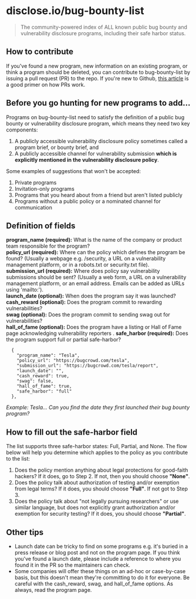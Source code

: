 # disclose.io/bug-bounty-list

> The community-powered index of ALL known public bug bounty and vulnerability disclosure programs, including their safe harbor status.  

## How to contribute  
If you've found a new program, new information on an existing program, or think a program should be deleted, you can contribute to bug-bounty-list by issuing a pull request (PR) to the repo. If you're new to Github, [this article](https://help.github.com/articles/creating-a-pull-request-from-a-fork/) is a good primer on how PRs work. 

## Before you go hunting for new programs to add...

Programs on bug-bounty-list need to satisfy the definition of a public bug bounty or vulnerability disclosure program, which means they need two key components:
  1. A publicly accessible vulnerability disclosure policy sometimes called a program brief, or bounty brief, and 
  2. A publicly accessible channel for vulnerability submission **which is explicitly mentioned in the vulnerability disclosure policy**.  
  
Some examples of suggestions that won't be accepted:
  1. Private programs  
  2. Invitation-only programs  
  3. Programs that you heard about from a friend but aren't listed publicly  
  4. Programs without a public policy or a nominated channel for communication  

## Definition of fields 

**program_name (required):** What is the name of the company or product team responsible for the program?  
**policy_url (required):** Where can the policy which defines the program be found? (Usually a webpage e.g. /security, a URL on a vulnerability management platform, or in a robots.txt or security.txt file).  
**submission_url (required):** Where does policy say vulnerability submissions should be sent? (Usually a web form, a URL on a vulnerability management platform, or an email address. Emails can be added as URLs using 'mailto:').  
**launch_date (optional):** When does the program say it was launched?  
**cash_reward (optional):** Does the program commit to rewarding vulnerabilities?  
**swag (optional):** Does the program commit to sending swag out for vulnerabilities?  
**hall_of_fame (optional):** Does the program have a listing or Hall of Fame page acknowledging vulnerability reporters . 
**safe_harbor (required):** Does the program support full or partial safe-harbor?  

~~~~
  {
    "program_name": "Tesla",
    "policy_url": "https://bugcrowd.com/tesla",
    "submission_url": "https://bugcrowd.com/tesla/report",
    "launch_date": "",
    "cash_reward": true,
    "swag": false,
    "hall_of_fame": true,
    "safe_harbor": "full"
  },
~~~~

*Example: Tesla... Can you find the date they first launched their bug bounty program?*

## How to fill out the safe-harbor field

The list supports three safe-harbor states: Full, Partial, and None. The flow below will help you determine which applies to the policy as you contribute to the list:  

1. Does the policy mention anything about legal protections for good-faith hackers? If it does, go to Step 2. If not, then you should choose **"None"**. 
2. Does the policy talk about authorization of testing and/or exemption from legal terms? If it does, you should choose **"Full"**. If not got to Step 3.
3. Does the policy talk about "not legally pursuing researchers" or use similar language, but does not explicitly grant authorization and/or exemption for security testing? If it does, you should choose **"Partial"**. 

## Other tips  

* Launch date can be tricky to find on some programs e.g. it's buried in a press release or blog post and not on the program page. If you think you've found a launch date, please include a reference to where you found it in the PR so the maintainers can check.
* Some companies will offer these things on an ad-hoc or case-by-case basis, but this doesn't mean they're committing to do it for everyone. Be careful with the cash_reward, swag, and hall_of_fame options. As always, read the program page.
